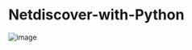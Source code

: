 # Netdiscover-with-Python
![image](https://github.com/xsinemgunesx/Netdiscover-with-Python/assets/104680332/559f11c4-0abb-43a4-a413-2c95e1539d11)
